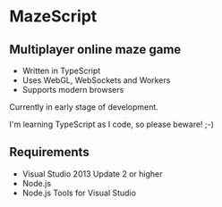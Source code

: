 MazeScript
==========

Multiplayer online maze game
----------------------------

- Written in TypeScript
- Uses WebGL, WebSockets and Workers
- Supports modern browsers

Currently in early stage of development.

I'm learning TypeScript as I code, so please beware! ;-)


Requirements
------------

- Visual Studio 2013 Update 2 or higher
- Node.js
- Node.js Tools for Visual Studio
